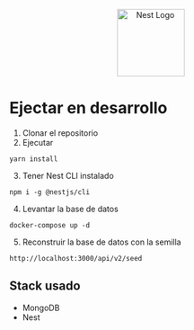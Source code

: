 <p align="center">
  <a href="http://nestjs.com/" target="blank"><img src="https://nestjs.com/img/logo-small.svg" width="120" alt="Nest Logo" /></a>
</p>

# Ejectar en desarrollo

1. Clonar el repositorio
2. Ejecutar
````
yarn install
````

3. Tener Nest CLI instalado
````
npm i -g @nestjs/cli
````

4. Levantar la base de datos
````
docker-compose up -d
````

5. Reconstruir la base de datos con la semilla
```
http://localhost:3000/api/v2/seed
```
## Stack usado
* MongoDB
* Nest